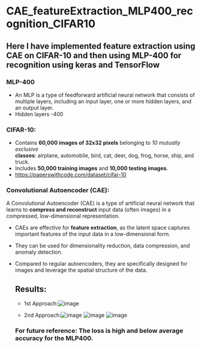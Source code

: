 # CAE_featureExtraction_MLP400_recognition_CIFAR10
## Here I have implemented feature extraction using CAE on CIFAR-10 and then using MLP-400 for recognition using keras and TensorFlow

### **MLP-400**
- An MLP is a type of feedforward artificial neural network that consists of multiple layers, including an input layer, one or more hidden layers, and an output layer.
- Hidden layers -400

### **CIFAR-10:**

- Contains **60,000 images of 32x32 pixels** belonging to *10 mutually exclusive* **classes**: airplane, automobile, bird, cat, deer, dog, frog, horse, ship, and truck.
- Includes **50,000 training images** and **10,000 testing images**.
- https://paperswithcode.com/dataset/cifar-10 

### **Convolutional Autoencoder (CAE):**

A Convolutional Autoencoder (CAE) is a type of artificial neural network that learns to **compress and reconstruct** input data (often images) in a compressed, low-dimensional representation.

- CAEs are effective for **feature extraction**, as the latent space captures important features of the input data in a low-dimensional form.
- They can be used for dimensionality reduction, data compression, and anomaly detection.
- Compared to regular autoencoders, they are specifically designed for images and leverage the spatial structure of the data.

  ## Results:
  - 1st Approach:![image](https://github.com/mathblender17/CAE_featureExtraction_MLP400_recognition_CIFAR10/assets/114827353/abd63be0-e2fc-45ab-b390-b4f4e2738e22)

  - 2nd Approach:![image](https://github.com/mathblender17/CAE_featureExtraction_MLP400_recognition_CIFAR10/assets/114827353/dd0f9b50-d7bd-4501-a79a-fb02db54eee1)
    ![image](https://github.com/mathblender17/CAE_featureExtraction_MLP400_recognition_CIFAR10/assets/114827353/faf189d2-fcdf-4d4c-8883-eb86dd54cb94)
    ![image](https://github.com/mathblender17/CAE_featureExtraction_MLP400_recognition_CIFAR10/assets/114827353/e1091770-4848-46b4-8b48-f2464c47f803)



  ### For future reference: The loss is high and below average accuracy for the MLP400. 
  
